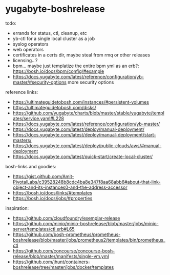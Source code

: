 # yugabyte-boshrelease

todo:

- errands for status, ctl, cleanup, etc
- yb-ctl for a single local cluster as a job
- syslog operators
- web operators
- certificates in a certs dir, maybe steal from rmq or other releases
- licensing...?
- bpm... maybe just templatize the entire bpm yml as an erb?: https://bosh.io/docs/bpm/config/#example
- https://docs.yugabyte.com/latest/reference/configuration/yb-master/#security-options more security options

reference links:

- https://ultimateguidetobosh.com/instances/#persistent-volumes
- https://ultimateguidetobosh.com/disks/
- https://github.com/yugabyte/charts/blob/master/stable/yugabyte/templates/service.yaml#L228
- https://docs.yugabyte.com/latest/reference/configuration/yb-master/
- https://docs.yugabyte.com/latest/deploy/manual-deployment/
- https://docs.yugabyte.com/latest/deploy/manual-deployment/start-masters/
- https://docs.yugabyte.com/latest/deploy/public-clouds/aws/#manual-deployment
- https://docs.yugabyte.com/latest/quick-start/create-local-cluster/

bosh-links and goodies:

- https://gist.github.com/Amit-PivotalLabs/c39528248b8cdc4ba8e347f8aa68abb6#about-that-link-object-and-its-instances0-and-the-address-accessor
- https://bosh.io/docs/links/#templates
- https://bosh.io/docs/jobs/#properties

inspiration:

- https://github.com/cloudfoundry/exemplar-release
- https://github.com/minio/minio-boshrelease/blob/master/jobs/minio-server/templates/ctl.erb#L65
- https://github.com/bosh-prometheus/prometheus-boshrelease/blob/master/jobs/prometheus2/templates/bin/prometheus_ctl
- https://github.com/concourse/concourse-bosh-release/blob/master/manifests/single-vm.yml
- https://github.com/jhunt/containers-boshrelease/tree/master/jobs/docker/templates
